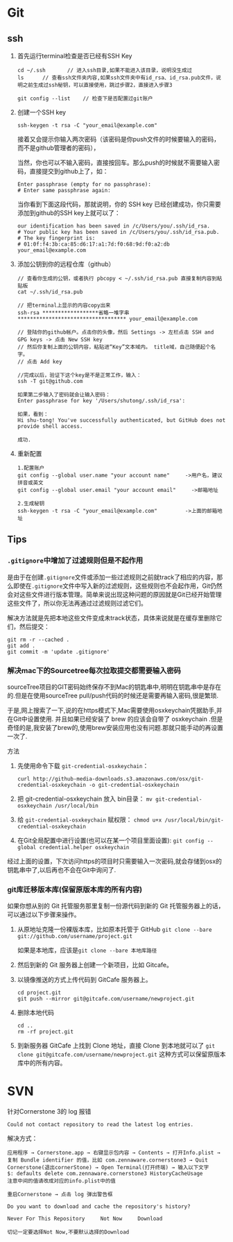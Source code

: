# Git

## ssh
1. 首先运行terminal检查是否已经有SSH Key

	```
	cd ~/.ssh		// 进入ssh目录,如果不能进入该目录，说明没生成过
	ls		// 查看ssh文件夹内容,如果ssh文件夹中有id_rsa、id_rsa.pub文件，说明之前生成过ssh秘钥，可以直接使用，跳过步骤2，直接进入步骤3

	git config --list    // 检查下是否配置过git账户
	```
	
2. 创建一个SSH key

	```
	ssh-keygen -t rsa -C "your_email@example.com"
	```
	接着又会提示你输入两次密码（该密码是你push文件的时候要输入的密码，而不是github管理者的密码），

	当然，你也可以不输入密码，直接按回车。那么push的时候就不需要输入密码，直接提交到github上了，如：
	
	```
	Enter passphrase (empty for no passphrase): 
	# Enter same passphrase again:
	```
	
	当你看到下面这段代码，那就说明，你的 SSH key 已经创建成功，你只需要添加到github的SSH key上就可以了：
	
	```
	our identification has been saved in /c/Users/you/.ssh/id_rsa.
	# Your public key has been saved in /c/Users/you/.ssh/id_rsa.pub.
	# The key fingerprint is:
	# 01:0f:f4:3b:ca:85:d6:17:a1:7d:f0:68:9d:f0:a2:db your_email@example.com
	```
	
3. 添加公钥到你的远程仓库（github）
	
	```
	// 查看你生成的公钥，或者执行 pbcopy < ~/.ssh/id_rsa.pub 直接复制内容到粘贴板
	cat ~/.ssh/id_rsa.pub
	
	// 把terminal上显示的内容copy出来
	ssh-rsa ******************省略一堆字串*********************************** your_email@example.com
	
	// 登陆你的github帐户。点击你的头像，然后 Settings -> 左栏点击 SSH and GPG keys -> 点击 New SSH key
	// 然后你复制上面的公钥内容，粘贴进“Key”文本域内。 title域，自己随便起个名字。
	// 点击 Add key
	
	//完成以后，验证下这个key是不是正常工作，输入：
	ssh -T git@github.com
	
	如果第二步输入了密码就会让输入密码：
	Enter passphrase for key '/Users/shutong/.ssh/id_rsa':
	
	如果，看到：
	Hi shu-tong! You've successfully authenticated, but GitHub does not provide shell access.

	成功.
	```
	
	
3. 重新配置
	
	```
	1.配置账户
	git config --global user.name "your account name"     ->用户名，建议拼音或英文
	git config --global user.email "your account email"     ->邮箱地址
	
	2.生成秘钥 
	ssh-keygen -t rsa -C "your_email@example.com"         ->上面的邮箱地址
	```



## Tips
### `.gitignore`中增加了过滤规则但是不起作用
是由于在创建`.gitignore`文件或添加一些过滤规则之前就track了相应的内容，那么即使在`.gitignore`文件中写入新的过滤规则，这些规则也不会起作用，Git仍然会对这些文件进行版本管理。简单来说出现这种问题的原因就是Git已经开始管理这些文件了，所以你无法再通过过滤规则过滤它们。 

解决方法就是先把本地这些文件变成未track状态，具体来说就是在缓存里删除它们，然后提交：

```
git rm -r --cached .
git add .
git commit -m 'update .gitignore'
```

### 解决mac下的Sourcetree每次拉取提交都需要输入密码
sourceTree项目的GIT密码始终保存不到Mac的钥匙串中,明明在钥匙串中是存在的.但是在使用sourceTree pull/push代码的时候还是需要再输入密码,很是繁琐.

于是,网上搜索了一下,说的在https模式下,Mac需要使用osxkeychain凭据助手,并在Git中设置使用. 并且如果已经安装了 brew 的应该会自带了 osxkeychain .但是奇怪的是,我安装了brew的,使用brew安装应用也没有问题.那就只能手动的再设置一次了.

方法

1. 先使用命令下载 `git-credential-osxkeychain`：

    `curl http://github-media-downloads.s3.amazonaws.com/osx/git-credential-osxkeychain -o git-credential-osxkeychain`

1. 把 git-credential-osxkeychain 放入 bin目录：
    `mv git-credential-osxkeychain /usr/local/bin`

1. 给 `git-credential-osxkeychain` 赋权限：
    `chmod u+x /usr/local/bin/git-credential-osxkeychain`

4. 在Git全局配置中进行设置(也可以在某一个项目里面设置): 
    `git config --global credential.helper osxkeychain`

经过上面的设置，下次访问https的项目时只需要输入一次密码,就会存储到osx的钥匙串中了,以后再也不会在Git中询问了.

### git库迁移版本库(保留原版本库的所有内容)
如果你想从别的 Git 托管服务那里复制一份源代码到新的 Git 托管服务器上的话，可以通过以下步骤来操作。

1. 从原地址克隆一份裸版本库，比如原本托管于 GitHub
`git clone --bare git://github.com/username/project.git`

    如果是本地库，应该是`git clone --bare 本地库路径`
2. 然后到新的 Git 服务器上创建一个新项目，比如 Gitcafe。
3. 以镜像推送的方式上传代码到 GitCafe 服务器上。

    ```
    cd project.git
    git push --mirror git@gitcafe.com/username/newproject.git
    ```
4. 删除本地代码

    ```
    cd ..
    rm -rf project.git
    ```
5. 到新服务器 GitCafe 上找到 Clone 地址，直接 Clone 到本地就可以了
`git clone git@gitcafe.com/username/newproject.git`
这种方式可以保留原版本库中的所有内容。

# SVN

针对Cornerstone 3的 log 报错

```
Could not contact repository to read the latest log entries.
```
解决方式：

```
应用程序 → Cornerstone.app → 右键显示包内容 → Contents → 打开Info.plist → 复制 Bundle identifier 的值，比如 com.zennaware.cornerstone3 → Quit Cornerstone(退出cornerStone) → Open Terminal(打开终端) → 输入以下文字
$: defaults delete com.zennaware.cornerstone3 HistoryCacheUsage
注意中间的值请改成对应的info.plist中的值

重启Cornerstone → 点击 log 弹出警告框

Do you want to download and cache the repository's history?

Never For This Repository     Not Now     Download

切记一定要选择Not Now,不要默认选择的Download
```
